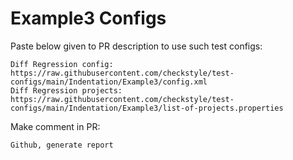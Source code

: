 # Example3 Configs
Paste below given to PR description to use such test configs:
```
Diff Regression config: https://raw.githubusercontent.com/checkstyle/test-configs/main/Indentation/Example3/config.xml
Diff Regression projects: https://raw.githubusercontent.com/checkstyle/test-configs/main/Indentation/Example3/list-of-projects.properties
```
Make comment in PR:
```
Github, generate report
```
